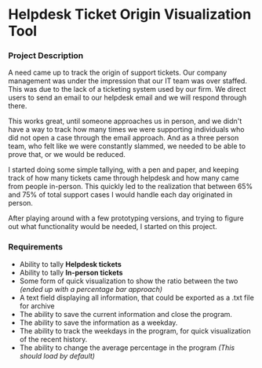 # Helpdesk Ticket Origin Visualization Tool

### Project Description
A need came up to track the origin of support tickets. Our company management was under the impression that our IT team was over staffed. This was due to the lack of a ticketing system used by our firm. We direct users to send an email to our helpdesk email and we will respond through there.

This works great, until someone approaches us in person, and we didn't have a way to track how many times we were supporting individuals who did not open a case through the email approach. And as a three person team, who felt like we were constantly slammed, we needed to be able to prove that, or we would be reduced.

I started doing some simple tallying, with a pen and paper, and keeping track of how many tickets came through helpdesk and how many came from people in-person. This quickly led to the realization that between 65% and 75% of total support cases I would handle each day originated in person.

After playing around with a few prototyping versions, and trying to figure out what functionality would be needed, I started on this project.

### Requirements
- Ability to tally **Helpdesk tickets**
- Ability to tally **In-person tickets**
- Some form of quick visualization to show the ratio between the two *(ended up with a percentage bar approach)*
- A text field displaying all information, that could be exported as a .txt file for archive
- The ability to save the current information and close the program.
- The ability to save the information as a weekday.
- The ability to track the weekdays in the program, for quick visualization of the recent history.
- The ability to change the average percentage in the program *(This should load by default)*
